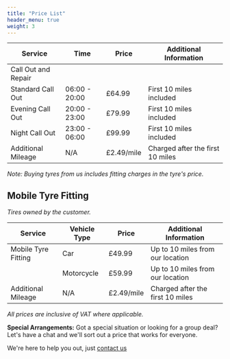 ```yaml
---
title: "Price List"
header_menu: true
weight: 3
---
```



| Service             | Time          | Price      | Additional Information           |
| ------------------- | ------------- | ---------- | -------------------------------- |
| Call Out and Repair |               |            |                                  |
| Standard Call Out   | 06:00 - 20:00 | £64.99     | First 10 miles included          |
| Evening Call Out    | 20:00 - 23:00 | £79.99     | First 10 miles included          |
| Night Call Out      | 23:00 - 06:00 | £99.99     | First 10 miles included          |
| Additional Mileage  | N/A           | £2.49/mile | Charged after the first 10 miles |

_Note: Buying tyres from us includes fitting charges in the tyre's price._

## Mobile Tyre Fitting

_Tires owned by the customer._

| Service             | Vehicle Type | Price      | Additional Information           |
| ------------------- | ------------ | ---------- | -------------------------------- |
| Mobile Tyre Fitting | Car          | £49.99     | Up to 10 miles from our location |
|                     | Motorcycle   | £59.99     | Up to 10 miles from our location |
| Additional Mileage  | N/A          | £2.49/mile | Charged after the first 10 miles |

_All prices are inclusive of VAT where applicable._

**Special Arrangements:**
Got a special situation or looking for a group deal? Let's have a chat and we'll sort out a price that works for everyone.

We're here to help you out, just [contact us](#contact)
